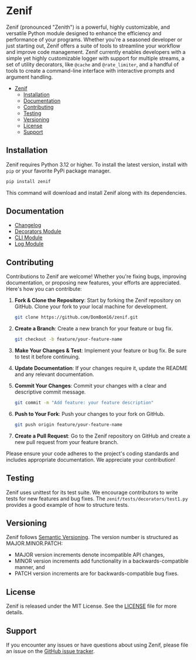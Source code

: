 # Zenif

Zenif (pronounced "Zenith") is a powerful, highly customizable, and versatile Python module designed to enhance the efficiency and performance of your programs. Whether you're a seasoned developer or just starting out, Zenif offers a suite of tools to streamline your workflow and improve code management. Zenif currently enables developers with a simple yet highly customizable logger with support for multiple streams, a set of utility decorators, like `@cache` and `@rate_limiter`, and a handful of tools to create a command-line interface with interactive prompts and argument handling.

- [Zenif](#zenif)
  - [Installation](#installation)
  - [Documentation](#documentation)
  - [Contributing](#contributing)
  - [Testing](#testing)
  - [Versioning](#versioning)
  - [License](#license)
  - [Support](#support)

## Installation

Zenif requires Python 3.12 or higher. To install the latest version, install with `pip` or your favorite PyPi package manager.

```sh
pip install zenif
```

This command will download and install Zenif along with its dependencies.

## Documentation

- [Changelog](docs/changelog.md)
- [Decorators Module](docs/modules/decorators.md)
- [CLI Module](docs/modules/cli.md)
- [Log Module](docs/modules/log.md)

## Contributing

Contributions to Zenif are welcome! Whether you're fixing bugs, improving documentation, or proposing new features, your efforts are appreciated. Here's how you can contribute:

1. **Fork & Clone the Repository**: Start by forking the Zenif repository on GitHub. Clone your fork to your local machine for development.

   ```zsh
   git clone https://github.com/DomBom16/zenif.git
   ```

2. **Create a Branch**: Create a new branch for your feature or bug fix.

   ```zsh
   git checkout -b feature/your-feature-name
   ```

3. **Make Your Changes & Test**: Implement your feature or bug fix. Be sure to test it before continuing.
4. **Update Documentation**: If your changes require it, update the README and any relevant documentation.
5. **Commit Your Changes**: Commit your changes with a clear and descriptive commit message.

   ```zsh
   git commit -m "Add feature: your feature description"
   ```

6. **Push to Your Fork**: Push your changes to your fork on GitHub.

   ```zsh
   git push origin feature/your-feature-name
   ```

7. **Create a Pull Request**: Go to the Zenif repository on GitHub and create a new pull request from your feature branch.

Please ensure your code adheres to the project's coding standards and includes appropriate documentation. We appreciate your contribution!

## Testing

Zenif uses unittest for its test suite. We encourage contributors to write tests for new features and bug fixes. The `zenif/tests/decorators/test1.py` provides a good example of how to structure tests.

## Versioning

Zenif follows [Semantic Versioning](https://semver.org/). The version number is structured as MAJOR.MINOR.PATCH:

- MAJOR version increments denote incompatible API changes,
- MINOR version increments add functionality in a backwards-compatible manner, and
- PATCH version increments are for backwards-compatible bug fixes.

## License

Zenif is released under the MIT License. See the [LICENSE](LICENSE) file for more details.

<!-- ## Acknowledgements

We would like to thank all the contributors who have helped to make Zenif better. Your time and effort are greatly appreciated. -->

## Support

If you encounter any issues or have questions about using Zenif, please file an issue on the [GitHub issue tracker](https://github.com/DomBom16/zenif/issues).
